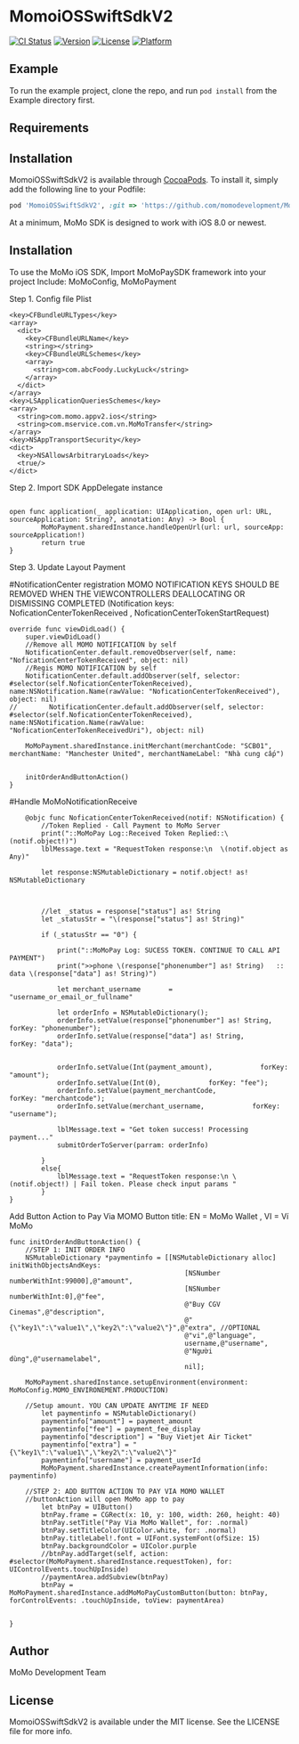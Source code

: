 # MomoiOSSwiftSdkV2

[![CI Status](http://img.shields.io/travis/momodevelopment/MomoiOSSwiftSdkV2.svg?style=flat)](https://travis-ci.org/momodevelopment/MomoiOSSwiftSdkV2)
[![Version](https://img.shields.io/cocoapods/v/MomoiOSSwiftSdkV2.svg?style=flat)](http://cocoapods.org/pods/MomoiOSSwiftSdkV2)
[![License](https://img.shields.io/cocoapods/l/MomoiOSSwiftSdkV2.svg?style=flat)](http://cocoapods.org/pods/MomoiOSSwiftSdkV2)
[![Platform](https://img.shields.io/cocoapods/p/MomoiOSSwiftSdkV2.svg?style=flat)](http://cocoapods.org/pods/MomoiOSSwiftSdkV2)

## Example

To run the example project, clone the repo, and run `pod install` from the Example directory first.

## Requirements

## Installation

MomoiOSSwiftSdkV2 is available through [CocoaPods](http://cocoapods.org). To install
it, simply add the following line to your Podfile:

```ruby
pod 'MomoiOSSwiftSdkV2', :git => 'https://github.com/momodevelopment/MomoiOSSwiftSdkV2.git',:branch => "master"
```

At a minimum, MoMo SDK is designed to work with iOS 8.0 or newest.


## Installation

To use the MoMo iOS SDK, Import MoMoPaySDK framework into your project
Include: MoMoConfig, MoMoPayment

Step 1. Config file Plist
```
<key>CFBundleURLTypes</key>
<array>
  <dict>
    <key>CFBundleURLName</key>
    <string></string>
    <key>CFBundleURLSchemes</key>
    <array>
      <string>com.abcFoody.LuckyLuck</string>
    </array>
  </dict>
</array>
<key>LSApplicationQueriesSchemes</key>
<array>
  <string>com.momo.appv2.ios</string>
  <string>com.mservice.com.vn.MoMoTransfer</string>
</array>
<key>NSAppTransportSecurity</key>
<dict>
  <key>NSAllowsArbitraryLoads</key>
  <true/>
</dict>
```
Step 2. Import SDK
AppDelegate instance
```

open func application(_ application: UIApplication, open url: URL, sourceApplication: String?, annotation: Any) -> Bool {
        MoMoPayment.sharedInstance.handleOpenUrl(url: url, sourceApp: sourceApplication!)
        return true
}
```

Step 3. Update Layout Payment

#NotificationCenter registration
MOMO NOTIFICATION KEYS SHOULD BE REMOVED WHEN THE VIEWCONTROLLERS DEALLOCATING OR DISMISSING COMPLETED
(Notification keys: NoficationCenterTokenReceived , NoficationCenterTokenStartRequest)
```
override func viewDidLoad() {
    super.viewDidLoad()
    //Remove all MOMO NOTIFICATION by self
    NotificationCenter.default.removeObserver(self, name: "NoficationCenterTokenReceived", object: nil)
    //Regis MOMO NOTIFICATION by self
    NotificationCenter.default.addObserver(self, selector: #selector(self.NoficationCenterTokenReceived), name:NSNotification.Name(rawValue: "NoficationCenterTokenReceived"), object: nil)
//        NotificationCenter.default.addObserver(self, selector: #selector(self.NoficationCenterTokenReceived), name:NSNotification.Name(rawValue: "NoficationCenterTokenReceivedUri"), object: nil)

    MoMoPayment.sharedInstance.initMerchant(merchantCode: "SCB01", merchantName: "Manchester United", merchantNameLabel: "Nhà cung cấp")
        
    
    initOrderAndButtonAction()
}
```
#Handle MoMoNotificationReceive
```
    @objc func NoficationCenterTokenReceived(notif: NSNotification) {
        //Token Replied - Call Payment to MoMo Server
        print("::MoMoPay Log::Received Token Replied::\(notif.object!)")
        lblMessage.text = "RequestToken response:\n  \(notif.object as Any)"
        
        let response:NSMutableDictionary = notif.object! as! NSMutableDictionary
        
        
        
        //let _status = response["status"] as! String
        let _statusStr = "\(response["status"] as! String)"
        
        if (_statusStr == "0") {
            
            print("::MoMoPay Log: SUCESS TOKEN. CONTINUE TO CALL API PAYMENT")
            print(">>phone \(response["phonenumber"] as! String)   :: data \(response["data"] as! String)")
            
            let merchant_username       = "username_or_email_or_fullname"
            
            let orderInfo = NSMutableDictionary();
            orderInfo.setValue(response["phonenumber"] as! String,            forKey: "phonenumber");
            orderInfo.setValue(response["data"] as! String,            forKey: "data");
            
            
            orderInfo.setValue(Int(payment_amount),            forKey: "amount");
            orderInfo.setValue(Int(0),            forKey: "fee");
            orderInfo.setValue(payment_merchantCode,            forKey: "merchantcode");
            orderInfo.setValue(merchant_username,            forKey: "username");
            
            lblMessage.text = "Get token success! Processing payment..."
            submitOrderToServer(parram: orderInfo)
            
        }
        else{
            lblMessage.text = "RequestToken response:\n \(notif.object!) | Fail token. Please check input params "
        }
}

```
Add Button Action to Pay Via MOMO
Button title: EN = MoMo Wallet , VI = Ví MoMo
```
func initOrderAndButtonAction() {
    //STEP 1: INIT ORDER INFO
    NSMutableDictionary *paymentinfo = [[NSMutableDictionary alloc] initWithObjectsAndKeys:
                                            [NSNumber numberWithInt:99000],@"amount",
                                            [NSNumber numberWithInt:0],@"fee",
                                            @"Buy CGV Cinemas",@"description",
                                            @"{\"key1\":\"value1\",\"key2\":\"value2\"}",@"extra", //OPTIONAL
                                            @"vi",@"language",
                                            username,@"username",
                                            @"Người dùng",@"usernamelabel",
                                            nil];

    MoMoPayment.sharedInstance.setupEnvironment(environment: MoMoConfig.MOMO_ENVIRONEMENT.PRODUCTION)
    
    //Setup amount. YOU CAN UPDATE ANYTIME IF NEED
        let paymentinfo = NSMutableDictionary()
        paymentinfo["amount"] = payment_amount
        paymentinfo["fee"] = payment_fee_display
        paymentinfo["description"] = "Buy Vietjet Air Ticket"
        paymentinfo["extra"] = "{\"key1\":\"value1\",\"key2\":\"value2\"}"
        paymentinfo["username"] = payment_userId
        MoMoPayment.sharedInstance.createPaymentInformation(info: paymentinfo)

    //STEP 2: ADD BUTTON ACTION TO PAY VIA MOMO WALLET
    //buttonAction will open MoMo app to pay
        let btnPay = UIButton()
        btnPay.frame = CGRect(x: 10, y: 100, width: 260, height: 40)
        btnPay.setTitle("Pay Via MoMo Wallet", for: .normal)
        btnPay.setTitleColor(UIColor.white, for: .normal)
        btnPay.titleLabel!.font = UIFont.systemFont(ofSize: 15)
        btnPay.backgroundColor = UIColor.purple
        //btnPay.addTarget(self, action: #selector(MoMoPayment.sharedInstance.requestToken), for: UIControlEvents.touchUpInside)
        //paymentArea.addSubview(btnPay)
        btnPay = MoMoPayment.sharedInstance.addMoMoPayCustomButton(button: btnPay, forControlEvents: .touchUpInside, toView: paymentArea)
        

}
```

## Author

MoMo Development Team

## License

MomoiOSSwiftSdkV2 is available under the MIT license. See the LICENSE file for more info.
